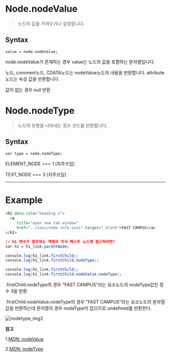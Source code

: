 # Node.nodeValue

> 노드의 값을 가져오거나 설정합니다.

## Syntax

`value = node.nodeValue;`

node.nodeValue가 존재하는 경우 value는 노드의 값을 포함하는 문자열입니다.

노드, comment노드, CDATA노드는 nodeValue노드의 내용을 반환합니다. attribute노드는 속성 값을 반환합니다.

값이 없는 경우 null 반환

# Node.nodeType

> 노드의 유형을 나타내는 정수 코드를 반환합니다.

## Syntax

`var type = node.nodeType;`

ELEMENT_NODE  === 1 (자주쓰임)

TEXT_NODE === 3 (자주쓰임)

---

# Example

```html
<h1 data-role="heading 1">
  <a
     title="open new tab window"
     href="../sass/node-info.sass" target="_blank">FAST CAMPUS</a>
</h1>
```

```css
// h1 변수가 참조하는 객체의 자식 텍스트 노드에 접근하려면?
var h1 = h1_link.parentNode;

console.log(h1_link.firstChild);
console.log(h1_link.firstChild.nodeType);

console.log(h1_link.firstChild);
console.log(h1_link.firstChild.nodeValue.nodeType);
```

.firstChild.nodeType의 경우 "FAST CAMPUS"라는 요소노드의 nodeType값인 정수 3을 반환

.firstChild.nodeValue.nodeType의 경우 "FAST CAMPUS"라는 요소노드의 문자열 값을 반환하는데 문자열의 경우 nodeType이 없으므로 undefined를 반환한다.

![nodetype_img2](https://cloud.githubusercontent.com/assets/13896252/23104222/d1135b38-f70c-11e6-97f7-dbc68d23d1ca.png)




**참고** 

1.[MDN: nodeValue](https://developer.mozilla.org/ja/docs/Web/API/Node/nodeValue)   

2.[MDN: nodeType](https://developer.mozilla.org/ja/docs/Web/API/Node/nodeType)  

